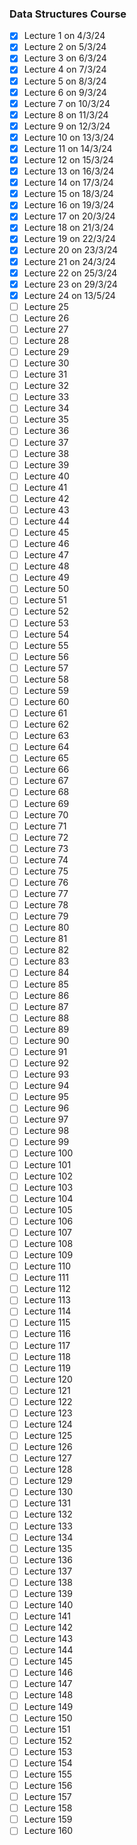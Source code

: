 ### Data Structures Course

- [x] Lecture 1 on 4/3/24
- [x] Lecture 2 on 5/3/24
- [x] Lecture 3 on 6/3/24
- [x] Lecture 4 on 7/3/24
- [x] Lecture 5 on 8/3/24
- [x] Lecture 6 on 9/3/24
- [x] Lecture 7 on 10/3/24
- [x] Lecture 8 on 11/3/24
- [x] Lecture 9 on 12/3/24
- [x] Lecture 10 on 13/3/24
- [x] Lecture 11 on 14/3/24
- [x] Lecture 12 on 15/3/24
- [x] Lecture 13 on 16/3/24
- [x] Lecture 14 on 17/3/24
- [x] Lecture 15 on 18/3/24
- [x] Lecture 16 on 19/3/24
- [x] Lecture 17 on 20/3/24
- [x] Lecture 18 on 21/3/24
- [x] Lecture 19 on 22/3/24
- [x] Lecture 20 on 23/3/24
- [x] Lecture 21 on 24/3/24
- [x] Lecture 22 on 25/3/24
- [x] Lecture 23 on 29/3/24
- [x] Lecture 24 on 13/5/24
- [ ] Lecture 25
- [ ] Lecture 26
- [ ] Lecture 27
- [ ] Lecture 28
- [ ] Lecture 29
- [ ] Lecture 30
- [ ] Lecture 31
- [ ] Lecture 32
- [ ] Lecture 33
- [ ] Lecture 34
- [ ] Lecture 35
- [ ] Lecture 36
- [ ] Lecture 37
- [ ] Lecture 38
- [ ] Lecture 39
- [ ] Lecture 40
- [ ] Lecture 41
- [ ] Lecture 42
- [ ] Lecture 43
- [ ] Lecture 44
- [ ] Lecture 45
- [ ] Lecture 46
- [ ] Lecture 47
- [ ] Lecture 48
- [ ] Lecture 49
- [ ] Lecture 50
- [ ] Lecture 51
- [ ] Lecture 52
- [ ] Lecture 53
- [ ] Lecture 54
- [ ] Lecture 55
- [ ] Lecture 56
- [ ] Lecture 57
- [ ] Lecture 58
- [ ] Lecture 59
- [ ] Lecture 60
- [ ] Lecture 61
- [ ] Lecture 62
- [ ] Lecture 63
- [ ] Lecture 64
- [ ] Lecture 65
- [ ] Lecture 66
- [ ] Lecture 67
- [ ] Lecture 68
- [ ] Lecture 69
- [ ] Lecture 70
- [ ] Lecture 71
- [ ] Lecture 72
- [ ] Lecture 73
- [ ] Lecture 74
- [ ] Lecture 75
- [ ] Lecture 76
- [ ] Lecture 77
- [ ] Lecture 78
- [ ] Lecture 79
- [ ] Lecture 80
- [ ] Lecture 81
- [ ] Lecture 82
- [ ] Lecture 83
- [ ] Lecture 84
- [ ] Lecture 85
- [ ] Lecture 86
- [ ] Lecture 87
- [ ] Lecture 88
- [ ] Lecture 89
- [ ] Lecture 90
- [ ] Lecture 91
- [ ] Lecture 92
- [ ] Lecture 93
- [ ] Lecture 94
- [ ] Lecture 95
- [ ] Lecture 96
- [ ] Lecture 97
- [ ] Lecture 98
- [ ] Lecture 99
- [ ] Lecture 100
- [ ] Lecture 101
- [ ] Lecture 102
- [ ] Lecture 103
- [ ] Lecture 104
- [ ] Lecture 105
- [ ] Lecture 106
- [ ] Lecture 107
- [ ] Lecture 108
- [ ] Lecture 109
- [ ] Lecture 110
- [ ] Lecture 111
- [ ] Lecture 112
- [ ] Lecture 113
- [ ] Lecture 114
- [ ] Lecture 115
- [ ] Lecture 116
- [ ] Lecture 117
- [ ] Lecture 118
- [ ] Lecture 119
- [ ] Lecture 120
- [ ] Lecture 121
- [ ] Lecture 122
- [ ] Lecture 123
- [ ] Lecture 124
- [ ] Lecture 125
- [ ] Lecture 126
- [ ] Lecture 127
- [ ] Lecture 128
- [ ] Lecture 129
- [ ] Lecture 130
- [ ] Lecture 131
- [ ] Lecture 132
- [ ] Lecture 133
- [ ] Lecture 134
- [ ] Lecture 135
- [ ] Lecture 136
- [ ] Lecture 137
- [ ] Lecture 138
- [ ] Lecture 139
- [ ] Lecture 140
- [ ] Lecture 141
- [ ] Lecture 142
- [ ] Lecture 143
- [ ] Lecture 144
- [ ] Lecture 145
- [ ] Lecture 146
- [ ] Lecture 147
- [ ] Lecture 148
- [ ] Lecture 149
- [ ] Lecture 150
- [ ] Lecture 151
- [ ] Lecture 152
- [ ] Lecture 153
- [ ] Lecture 154
- [ ] Lecture 155
- [ ] Lecture 156
- [ ] Lecture 157
- [ ] Lecture 158
- [ ] Lecture 159
- [ ] Lecture 160
